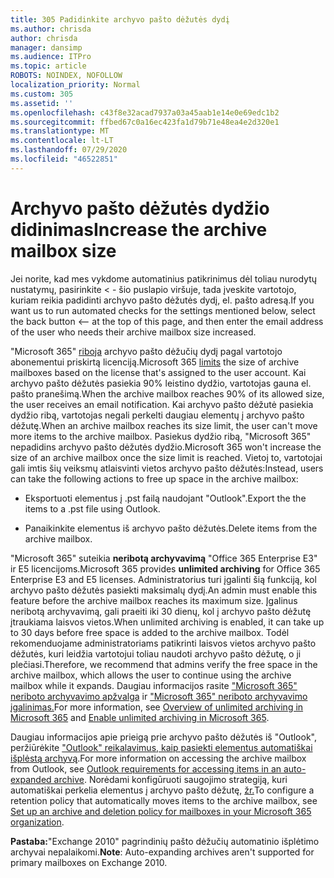```yaml
---
title: 305 Padidinkite archyvo pašto dėžutės dydį
ms.author: chrisda
author: chrisda
manager: dansimp
ms.audience: ITPro
ms.topic: article
ROBOTS: NOINDEX, NOFOLLOW
localization_priority: Normal
ms.custom: 305
ms.assetid: ''
ms.openlocfilehash: c43f8e32acad7937a03a45aab1e14e0e69edc1b2
ms.sourcegitcommit: ffbed67c0a16ec423fa1d79b71e48ea4e2d320e1
ms.translationtype: MT
ms.contentlocale: lt-LT
ms.lasthandoff: 07/29/2020
ms.locfileid: "46522851"
---
```

# <a name="increase-the-archive-mailbox-size"></a><span data-ttu-id="28158-102">Archyvo pašto dėžutės dydžio didinimas</span><span class="sxs-lookup"><span data-stu-id="28158-102">Increase the archive mailbox size</span></span>


<span data-ttu-id="28158-103">Jei norite, kad mes vykdome automatinius patikrinimus dėl toliau nurodytų nustatymų, pasirinkite < - šio puslapio viršuje, tada įveskite vartotojo, kuriam reikia padidinti archyvo pašto dėžutės dydį, el. pašto adresą.</span><span class="sxs-lookup"><span data-stu-id="28158-103">If you want us to run automated checks for the settings mentioned below, select the back button <-- at the top of this page, and then enter the email address of the user who needs their archive mailbox size increased.</span></span>

<span data-ttu-id="28158-104">"Microsoft 365" [riboja](https://docs.microsoft.com/office365/servicedescriptions/exchange-online-service-description/exchange-online-limits#mailbox-storage-limits) archyvo pašto dėžučių dydį pagal vartotojo abonementui priskirtą licenciją.</span><span class="sxs-lookup"><span data-stu-id="28158-104">Microsoft 365 [limits](https://docs.microsoft.com/office365/servicedescriptions/exchange-online-service-description/exchange-online-limits#mailbox-storage-limits) the size of archive mailboxes based on the license that's assigned to the user account.</span></span> <span data-ttu-id="28158-105">Kai archyvo pašto dėžutės pasiekia 90% leistino dydžio, vartotojas gauna el. pašto pranešimą.</span><span class="sxs-lookup"><span data-stu-id="28158-105">When the archive mailbox reaches 90% of its allowed size, the user receives an email notification.</span></span> <span data-ttu-id="28158-106">Kai archyvo pašto dėžutė pasiekia dydžio ribą, vartotojas negali perkelti daugiau elementų į archyvo pašto dėžutę.</span><span class="sxs-lookup"><span data-stu-id="28158-106">When an archive mailbox reaches its size limit, the user can't move more items to the archive mailbox.</span></span> <span data-ttu-id="28158-107">Pasiekus dydžio ribą, "Microsoft 365" nepadidins archyvo pašto dėžutės dydžio.</span><span class="sxs-lookup"><span data-stu-id="28158-107">Microsoft 365 won't increase the size of an archive mailbox once the size limit is reached.</span></span> <span data-ttu-id="28158-108">Vietoj to, vartotojai gali imtis šių veiksmų atlaisvinti vietos archyvo pašto dėžutės:</span><span class="sxs-lookup"><span data-stu-id="28158-108">Instead, users can take the following actions to free up space in the archive mailbox:</span></span>

- <span data-ttu-id="28158-109">Eksportuoti elementus į .pst failą naudojant "Outlook".</span><span class="sxs-lookup"><span data-stu-id="28158-109">Export the the items to a .pst file using Outlook.</span></span>

- <span data-ttu-id="28158-110">Panaikinkite elementus iš archyvo pašto dėžutės.</span><span class="sxs-lookup"><span data-stu-id="28158-110">Delete items from the archive mailbox.</span></span>

<span data-ttu-id="28158-111">"Microsoft 365" suteikia **neribotą archyvavimą** "Office 365 Enterprise E3" ir E5 licencijoms.</span><span class="sxs-lookup"><span data-stu-id="28158-111">Microsoft 365 provides **unlimited archiving** for Office 365 Enterprise E3 and E5 licenses.</span></span> <span data-ttu-id="28158-112">Administratorius turi įgalinti šią funkciją, kol archyvo pašto dėžutės pasiekti maksimalų dydį.</span><span class="sxs-lookup"><span data-stu-id="28158-112">An admin must enable this feature before the archive mailbox reaches its maximum size.</span></span> <span data-ttu-id="28158-113">Įgalinus neribotą archyvavimą, gali praeiti iki 30 dienų, kol į archyvo pašto dėžutę įtraukiama laisvos vietos.</span><span class="sxs-lookup"><span data-stu-id="28158-113">When unlimited archiving is enabled, it can take up to 30 days before free space is added to the archive mailbox.</span></span> <span data-ttu-id="28158-114">Todėl rekomenduojame administratoriams patikrinti laisvos vietos archyvo pašto dėžutės, kuri leidžia vartotojui toliau naudoti archyvo pašto dėžutę, o ji plečiasi.</span><span class="sxs-lookup"><span data-stu-id="28158-114">Therefore, we recommend that admins verify the free space in the archive mailbox, which allows the user to continue using the archive mailbox while it expands.</span></span> <span data-ttu-id="28158-115">Daugiau informacijos rasite ["Microsoft 365" neriboto archyvavimo apžvalga](https://docs.microsoft.com/microsoft-365/compliance/unlimited-archiving) ir ["Microsoft 365" neriboto archyvavimo įgalinimas.](https://docs.microsoft.com/microsoft-365/compliance/enable-unlimited-archiving)</span><span class="sxs-lookup"><span data-stu-id="28158-115">For more information, see [Overview of unlimited archiving in Microsoft 365](https://docs.microsoft.com/microsoft-365/compliance/unlimited-archiving) and [Enable unlimited archiving in Microsoft 365](https://docs.microsoft.com/microsoft-365/compliance/enable-unlimited-archiving).</span></span>

<span data-ttu-id="28158-116">Daugiau informacijos apie prieigą prie archyvo pašto dėžutės iš "Outlook", peržiūrėkite ["Outlook" reikalavimus, kaip pasiekti elementus automatiškai išplėstą archyvą](https://docs.microsoft.com/microsoft-365/compliance/unlimited-archiving#outlook-requirements-for-accessing-items-in-an-auto-expanded-archive).</span><span class="sxs-lookup"><span data-stu-id="28158-116">For more information on accessing the archive mailbox from Outlook, see [Outlook requirements for accessing items in an auto-expanded archive](https://docs.microsoft.com/microsoft-365/compliance/unlimited-archiving#outlook-requirements-for-accessing-items-in-an-auto-expanded-archive).</span></span> <span data-ttu-id="28158-117">Norėdami konfigūruoti saugojimo strategiją, kuri automatiškai perkelia elementus į archyvo pašto dėžutę, [žr.](https://docs.microsoft.com/microsoft-365/compliance/set-up-an-archive-and-deletion-policy-for-mailboxes)</span><span class="sxs-lookup"><span data-stu-id="28158-117">To configure a retention policy that automatically moves items to the archive mailbox, see [Set up an archive and deletion policy for mailboxes in your Microsoft 365 organization](https://docs.microsoft.com/microsoft-365/compliance/set-up-an-archive-and-deletion-policy-for-mailboxes).</span></span>

<span data-ttu-id="28158-118">**Pastaba:**"Exchange 2010" pagrindinių pašto dėžučių automatinio išplėtimo archyvai nepalaikomi.</span><span class="sxs-lookup"><span data-stu-id="28158-118">**Note**: Auto-expanding archives aren't supported for primary mailboxes on Exchange 2010.</span></span>
